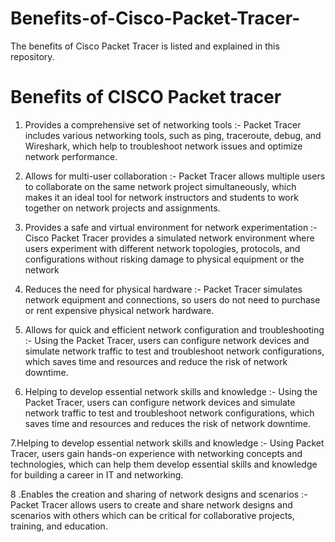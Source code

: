 # Benefits-of-Cisco-Packet-Tracer-

The benefits of Cisco Packet Tracer is listed and explained in this repository.

# Benefits of CISCO Packet tracer 


1. Provides a comprehensive set of networking tools :-
Packet Tracer includes various networking tools, such as ping, traceroute, debug, and Wireshark, which help to troubleshoot network issues and optimize network performance.
 

2. Allows for multi-user collaboration :-
Packet Tracer allows multiple users to collaborate on the same network project simultaneously, which makes it an ideal tool for network instructors and students to work together on network projects and assignments.

3. Provides a safe and virtual environment for network experimentation :-
Cisco Packet Tracer provides a simulated network environment where users experiment with different network topologies, protocols, and configurations without risking damage to physical equipment or the network

4. Reduces the need for physical hardware :-
Packet Tracer simulates network equipment and connections, so users do not need to purchase or rent expensive physical network hardware.

5. Allows for quick and efficient network configuration and troubleshooting :-
Using the Packet Tracer, users can configure network devices and simulate network traffic to test and troubleshoot network configurations, which saves time and resources and reduce the risk of network downtime.

6. Helping to develop essential network skills and knowledge :-
Using the Packet Tracer, users can configure network devices and simulate network traffic to test and troubleshoot network configurations, which saves time and resources and reduces the risk of network downtime. 

7.Helping to develop essential network skills and knowledge :-
Using Packet Tracer, users gain hands-on experience with networking concepts and technologies, which can help them develop essential skills and knowledge for building a career in IT and networking.

8 .Enables the creation and sharing of network designs and scenarios :-
Packet Tracer allows users to create and share network designs and scenarios with others which can be critical for collaborative projects, training, and education.

